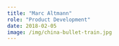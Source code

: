 ```yaml
---
title: "Marc Altmann"
role: "Product Development"
date: 2018-02-05
image: /img/china-bullet-train.jpg
---
```

